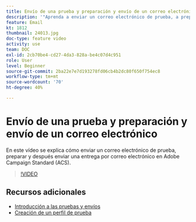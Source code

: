 ```yaml
---
title: Envío de una prueba y preparación y envío de un correo electrónico
description: '"Aprenda a enviar un correo electrónico de prueba, a prepararse y, a continuación, a realizar la entrega por correo electrónico. ”'
feature: Email
kt: 1812
thumbnail: 24013.jpg
doc-type: feature video
activity: use
team: DOC
exl-id: 2cb70be4-cd27-4da3-828a-be4c07d4c951
role: User
level: Beginner
source-git-commit: 2ba22e7e7d193278fd06cb4b2dc80f650f754ec8
workflow-type: tm+mt
source-wordcount: '70'
ht-degree: 40%

---
```


# Envío de una prueba y preparación y envío de un correo electrónico

En este vídeo se explica cómo enviar un correo electrónico de prueba, preparar y después enviar una entrega por correo electrónico en Adobe Campaign Standard (ACS).

>[!VIDEO](https://video.tv.adobe.com/v/24013/)

## Recursos adicionales

* [Introducción a las pruebas y envíos](https://experienceleague.adobe.com/docs/campaign-standard/using/testing-and-sending/get-started-sending-messages.html)
* [Creación de un perfil de prueba](/help/profiles-and-audiences/creating-a-profile.md)
